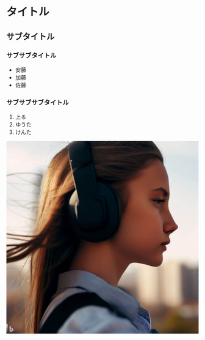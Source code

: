 # タイトル
## サブタイトル
### サブサブタイトル
- 安藤
- 加藤
- 佐藤
### サブサブサブタイトル
1. 上る
2. ゆうた
3. けんた

![僕の写真](winter_girl.jpg)


